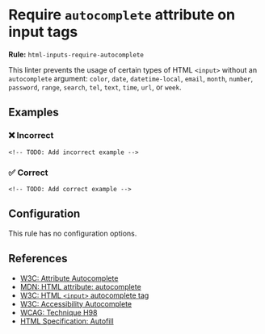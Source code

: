 # Require `autocomplete` attribute on input tags

**Rule:** `html-inputs-require-autocomplete`

This linter prevents the usage of certain types of HTML `<input>` without an `autocomplete` argument: `color`, `date`, `datetime-local`, `email`, `month`, `number`, `password`, `range`, `search`, `tel`, `text`, `time`, `url`, or `week`.

## Examples

### ❌ Incorrect

```erb
<!-- TODO: Add incorrect example -->
```

### ✅ Correct

```erb
<!-- TODO: Add correct example -->
```

## Configuration

This rule has no configuration options.

## References

* [W3C: Attribute Autocomplete](https://www.w3schools.com/tags/att_autocomplete.asp)
* [MDN: HTML attribute: autocomplete](https://developer.mozilla.org/en-US/docs/Web/HTML/Reference/Attributes/autocomplete)
* [W3C: HTML `<input>` autocomplete tag](https://www.w3schools.com/tags/att_input_autocomplete.asp)
* [W3C: Accessibility Autocomplete](https://www.w3schools.com/accessibility/accessibility_autocomplete.php)
* [WCAG: Technique H98](https://www.w3.org/WAI/WCAG21/Techniques/html/H98)
* [HTML Specification: Autofill](https://html.spec.whatwg.org/multipage/form-control-infrastructure.html#autofill)
